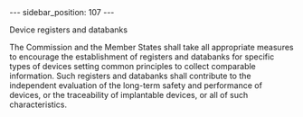 
<meta data-rh="true" name="docsearch:language" content="en">
<meta data-rh="true" name="docsearch:version" content="current">
<meta data-rh="true" name="docsearch:docusaurus_tag" content="docs-default-current">
        ---
sidebar_position: 107
---
           <p class="stitle-article-norm">Device registers and databanks</p>
   <p class="norm">The Commission and the Member&nbsp;States shall take 
all appropriate measures to encourage the establishment of registers and
 databanks for specific types of devices setting common principles to 
collect comparable information. Such registers and databanks shall 
contribute to the independent evaluation of the long-term safety and 
performance of devices, or the traceability of implantable devices, or 
all of such characteristics.</p>
   <p>
      
      
   </p>
   